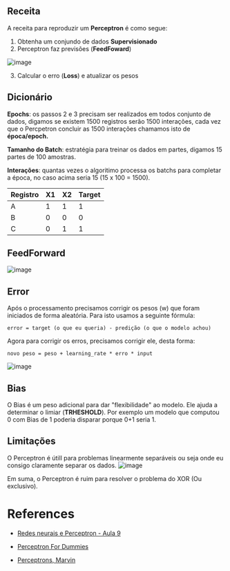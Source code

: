 ## Receita

A receita para reproduzir um **Perceptron** é como segue:

1. Obtenha um conjundo de dados **Supervisionado**
2. Perceptron faz previsões (**FeedFoward**)
   
![image](https://github.com/user-attachments/assets/0badff74-3e9f-41b1-a529-43f884e03edb)

3. Calcular o erro (**Loss**) e atualizar os pesos


## Dicionário

**Epochs**: os passos 2 e 3 precisam ser realizados em todos conjunto de dados, digamos se existem 1500 registros serão 1500 interações, cada vez que o Percpetron concluir as 1500 interações chamamos isto de **época/epoch.**

**Tamanho do Batch**: estratégia para treinar os dados em partes, digamos 15 partes de 100 amostras.

**Interações**: quantas vezes o algoritimo processa os batchs para completar a época, no caso acima seria 15 (15 x 100 = 1500).

| Registro    | X1 | X2 | Target
| -------- | ------- | ------- |  ------- |
| A  | 1    | 1    |  1
| B | 0     | 0      |  0
| C    | 0    | 1    |  1


##  FeedForward

![image](https://github.com/user-attachments/assets/2b9ac3d5-6ceb-4557-b968-44d52080f914)

## Error
Após o processamento precisamos corrigir os pesos (w) que foram iniciados de forma aleatória. Para isto usamos a seguinte fórmula:

```error = target (o que eu queria) - predição (o que o modelo achou)```

Agora para corrigir os erros, precisamos corrigir ele, desta forma:

```novo peso = peso + learning_rate * erro * input```

![image](https://github.com/user-attachments/assets/5e0649b4-d632-4f49-b71d-4a87570c48d1)

## Bias
O Bias é um peso adicional para dar "flexibilidade" ao modelo. Ele ajuda a determinar o limiar (**TRHESHOLD**). Por exemplo um modelo que computou 0 com Bias de 1 poderia disparar porque 0+1 seria 1.

## Limitações
O Perceptron é útill para problemas linearmente separáveis ou seja onde eu consigo claramente separar os dados.
![image](https://github.com/user-attachments/assets/049efa6e-b279-4b3b-83a5-ae548495e264)

Em suma, o Perceptron é ruim para resolver o problema do XOR (Ou exclusivo).


# References
- [Redes neurais e Perceptron - Aula 9](https://www.youtube.com/watch?v=fEukSrpDPH0)

- [Perceptron For Dummies](https://jilp.org/cbp/Daniel-slides.PDF)

- [Perceptrons, Marvin](https://www.amazon.fr/Perceptrons-Intro-Computational-Geometry-Exp/dp/0262631113)

